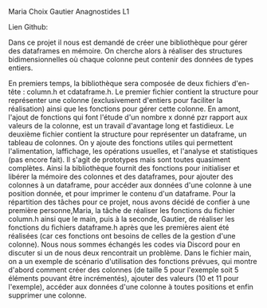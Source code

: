 Maria Choix
Gautier Anagnostides
L1

Lien Github:

Dans ce projet il nous est demandé de créer une bibliothèque pour gérer des dataframes en mémoire. On cherche alors à
réaliser des structures bidimensionnelles où chaque colonne peut contenir des données de types entiers.

En premiers temps, la bibliothèque sera composée de deux fichiers d'en-tête : column.h et cdataframe.h.
Le premier fichier contient la structure pour représenter une colonne (exclusivement d'entiers pour faciliter la
réalisation) ainsi que les fonctions pour gérer cette colonne. En amont, l'ajout de fonctions qui font l'étude d'un
nombre x donné pzr rapport aux valeurs de la colonne, est un travail d'avantage long et fastidieux.
Le deuxième fichier contient la structure pour représenter un dataframe, un tableau de colonnes. On y ajoute des
fonctions utiles qui permettent l'alimentation, laffichage, les opérations usuelles, et l'analyse et statistiques
(pas encore fait). Il s'agit de prototypes mais sont toutes quasiment complètes.
Ainsi la bibliothèque fournit des fonctions pour initialiser et libérer la mémoire des colonnes et des dataframes, pour
ajouter des colonnes à un dataframe, pour accéder aux données d'une colonne à une position donnée, et pour imprimer le
contenu d'un dataframe.
Pour la répartition des tâches pour ce projet, nous avons décidé de confier à une première personne,Maria, la tâche de réaliser les fonctions du fichier column.h ainsi que le main, puis à la seconde, Gautier, de réaliser les fonctions du fichiers dataframe.h après que les premières aient été réalisées (car ces fonctions ont besoins de celles de la gestion d'une colonne). Nous nous sommes échangés les codes via Discord pour en discuter si un de nous deux rencontrait un problème.
Dans le fichier main, on a un exemple de scénario d'utilisation des fonctions prévues, qui montre d'abord comment créer
des colonnes (de taille 5 pour l'exemple soit 5 éléments pouvant être incrémentés), ajouter des valeurs (10 et 11 pour
l'exemple), accéder aux données d'une colonne à toutes positions et enfin supprimer une colonne. 

